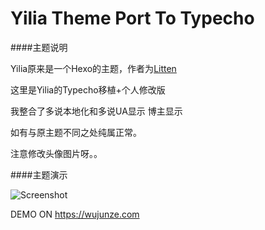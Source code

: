 # Yilia Theme Port To Typecho

####主题说明

Yilia原来是一个Hexo的主题，作者为[Litten](http://litten.github.io/)

这里是Yilia的Typecho移植+个人修改版

我整合了多说本地化和多说UA显示  博主显示

如有与原主题不同之处纯属正常。

注意修改头像图片呀。。

####主题演示

![Screenshot](https://github.com/wujunze/wujunze.com/blob/master/usr/themes/yilia/screenshot.png)

DEMO ON <https://wujunze.com>
